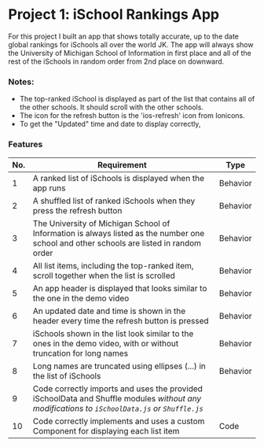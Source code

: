# Project 1: iSchool Rankings App

For this project I built an app that shows totally accurate, up to the date global rankings for iSchools all over the world JK. The app will always show the University of Michigan School of Information in first place and all of the rest of the iSchools in random order from 2nd place on downward. 


### Notes:
- The top-ranked iSchool is displayed as part of the list that contains all of the other schools. It should scroll with the other schools.
- The icon for the refresh button is the 'ios-refresh' icon from Ionicons. 
- To get the "Updated" time and date to display correctly, 



### Features
| No. | Requirement | Type |
| --- | --- | --- | 
| 1 | A ranked list of iSchools is displayed when the app runs | Behavior 
| 2 | A shuffled list of ranked iSchools when they press the refresh button | Behavior 
| 3 | The University of Michigan School of Information is always listed as the number one school and other schools are listed in random order	| Behavior 
| 4 | All list items, including the top-ranked item, scroll together when the list is scrolled | Behavior 
| 5 | An app header is displayed that looks similar to the one in the demo video | Behavior 
| 6 | An updated date and time is shown in the header every time the refresh button is pressed | Behavior 
| 7 | iSchools shown in the list look similar to the ones in the demo video, with or without truncation for long names | Behavior 
| 8 | Long names are truncated using ellipses (...) in the list of iSchools | Behavior 
| 9 | Code correctly imports and uses the provided iSchoolData and Shuffle modules _without any modifications to `iSchoolData.js` or `Shuffle.js`_ 
| 10 | Code correctly implements and uses a custom Component for displaying each list item | Code 






